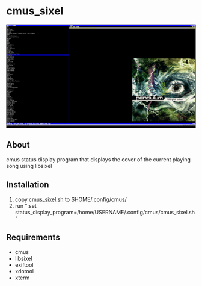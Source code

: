 cmus_sixel
==========

<picture>
  <img src=".github/images/demo.png?cache=none" alt= cmus_sixel>
</picture>

## About
cmus status display program that displays the cover of the current playing song using libsixel

## Installation
1. copy [cmus_sixel.sh](https://raw.githubusercontent.com/S22F5/cmus_sixel/main/cmus_sixel.sh) to $HOME/.config/cmus/
2. run ":set status_display_program=/home/USERNAME/.config/cmus/cmus_sixel.sh"

## Requirements
- cmus
- libsixel
- exiftool
- xdotool
- xterm
